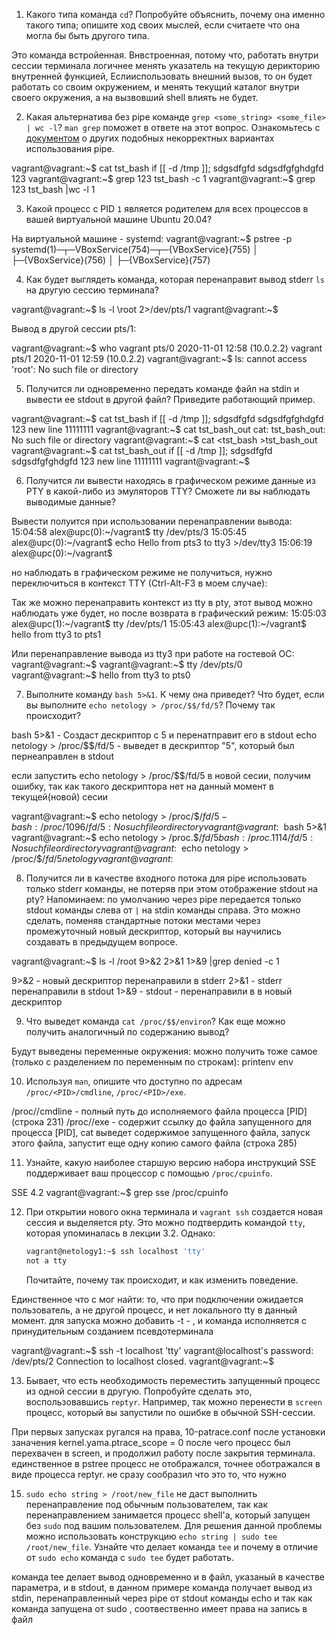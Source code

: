 
1. Какого типа команда `cd`? Попробуйте объяснить, почему она именно такого типа; опишите ход своих мыслей, если считаете что она могла бы быть другого типа.

Это команда встройенная.
Внвстроенная, потому что, работать внутри сессии терминала логичнее менять указатель на текущую дерикторию внутренней функцией, 
Еслииспользовать внешний вызов, то он будет работать со своим окружением, и менять  текущий каталог внутри своего окружения, а на вызвовший shell влиять не будет.  

2. Какая альтернатива без pipe команде `grep <some_string> <some_file> | wc -l`? `man grep` поможет в ответе на этот вопрос. Ознакомьтесь с [документом](http://www.smallo.ruhr.de/award.html) о других подобных некорректных вариантах использования pipe.

vagrant@vagrant:~$ cat tst_bash
if [[ -d /tmp ]];
sdgsdfgfd
sdgsdfgfghdgfd
123
vagrant@vagrant:~$ grep 123 tst_bash -c
1
vagrant@vagrant:~$ grep 123 tst_bash |wc -l
1

3. Какой процесс с PID `1` является родителем для всех процессов в вашей виртуальной машине Ubuntu 20.04?

На виртуальной машине  - systemd:
vagrant@vagrant:~$ pstree -p
systemd(1)─┬─VBoxService(754)─┬─{VBoxService}(755)
           │                  ├─{VBoxService}(756)
           │                  ├─{VBoxService}(757)

4. Как будет выглядеть команда, которая перенаправит вывод stderr `ls` на другую сессию терминала?

vagrant@vagrant:~$ ls -l \root 2>/dev/pts/1
vagrant@vagrant:~$ 
    

Вывод в другой сессии pts/1:    

vagrant@vagrant:~$ who
vagrant  pts/0        2020-11-01 12:58 (10.0.2.2)
vagrant  pts/1        2020-11-01 12:59 (10.0.2.2)
vagrant@vagrant:~$ ls: cannot access 'root': No such file or directory


5. Получится ли одновременно передать команде файл на stdin и вывести ее stdout в другой файл? Приведите работающий пример.

vagrant@vagrant:~$ cat tst_bash
if [[ -d /tmp ]];
sdgsdfgfd
sdgsdfgfghdgfd
123
new line
11111111
vagrant@vagrant:~$ cat tst_bash_out
cat: tst_bash_out: No such file or directory 
vagrant@vagrant:~$ cat <tst_bash >tst_bash_out
vagrant@vagrant:~$ cat tst_bash_out
if [[ -d /tmp ]];
sdgsdfgfd
sdgsdfgfghdgfd
123
new line
11111111
vagrant@vagrant:~$ 

6. Получится ли вывести находясь в графическом режиме данные из PTY в какой-либо из эмуляторов TTY? Сможете ли вы наблюдать выводимые данные?

Вывести полуится при использовании перенаправлении вывода:
    15:04:58 alex@upc(0):~/vagrant$ tty
    /dev/pts/3
    15:05:45 alex@upc(0):~/vagrant$ echo Hello from pts3 to tty3 >/dev/tty3
    15:06:19 alex@upc(0):~/vagrant$ 

но наблюдать в графическом режиме не получиться, нужно переключиться в контекст TTY (Ctrl-Alt-F3 в моем случае):


Так же можно перенаправить контекст из tty в pty, этот вывод можно наблюдать уже будет, но после возврата в графический режим:
    15:05:03 alex@upc(1):~/vagrant$ tty
    /dev/pts/1
    15:05:43 alex@upc(1):~/vagrant$ hello from tty3 to pts1

Или перенаправление вывода из tty3 при работе на гостевой ОС:
    vagrant@vagrant:~$ 
    vagrant@vagrant:~$ tty
    /dev/pts/0
    vagrant@vagrant:~$ hello from tty3 to pts0

7. Выполните команду `bash 5>&1`. К чему она приведет? Что будет, если вы выполните `echo netology > /proc/$$/fd/5`? Почему так происходит?

bash 5>&1 - Создаст дескриптор с 5 и перенатправит его в stdout
echo netology > /proc/$$/fd/5 - выведет в дескриптор "5", который был пернеаправлен в stdout

если запустить echo netology > /proc/$$/fd/5 в новой сесии, получим ошибку, так как такого дескриптора нет на данный момент в текущей(новой) сесии

    
vagrant@vagrant:~$ echo netology > /proc/$$/fd/5
-bash: /proc/1096/fd/5: No such file or directory
vagrant@vagrant:~$ bash 5>&1
vagrant@vagrant:~$ echo netology > /proc.$$/fd/5
bash: /proc.1114/fd/5: No such file or directory
vagrant@vagrant:~$ echo netology > /proc/$$/fd/5
netology
vagrant@vagrant:~$ 

8. Получится ли в качестве входного потока для pipe использовать только stderr команды, не потеряв при этом отображение stdout на pty? Напоминаем: по умолчанию через pipe передается только stdout команды слева от `|` на stdin команды справа.
Это можно сделать, поменяв стандартные потоки местами через промежуточный новый дескриптор, который вы научились создавать в предыдущем вопросе.

vagrant@vagrant:~$ ls -l /root 9>&2 2>&1 1>&9 |grep denied -c 
1

9>&2 - новый дескриптор перенаправили в stderr
2>&1 - stderr перенаправили в stdout 
1>&9 - stdout - перенаправили в в новый дескриптор

9. Что выведет команда `cat /proc/$$/environ`? Как еще можно получить аналогичный по содержанию вывод?

Будут выведены переменные окружения:
можно получить тоже самое (только с разделением по переменным по строкам):
printenv
env

10. Используя `man`, опишите что доступно по адресам `/proc/<PID>/cmdline`, `/proc/<PID>/exe`.

/proc/<PID>/cmdline - полный путь до исполняемого файла процесса [PID]  (строка 231)
/proc/<PID>/exe - содержит ссылку до файла запущенного для процесса [PID], 
                        cat выведет содержимое запущенного файла, 
                        запуск этого файла,  запустит еще одну копию самого файла  (строка 285)

11. Узнайте, какую наиболее старшую версию набора инструкций SSE поддерживает ваш процессор с помощью `/proc/cpuinfo`.

SSE 4.2
vagrant@vagrant:~$ grep sse /proc/cpuinfo

12. При открытии нового окна терминала и `vagrant ssh` создается новая сессия и выделяется pty. Это можно подтвердить командой `tty`, которая упоминалась в лекции 3.2. Однако:

     ```bash
     vagrant@netology1:~$ ssh localhost 'tty'
     not a tty
     ```

     Почитайте, почему так происходит, и как изменить поведение.

Единственное что с мог найти: то, что при подключении ожидается пользователь, а не другой процесс, и нет локального tty в данный момент. 
для запуска можно добавить -t - , и команда исполняется c принудительным созданием псевдотерминала

vagrant@vagrant:~$ ssh -t localhost 'tty'
vagrant@localhost's password: 
/dev/pts/2
Connection to localhost closed.
vagrant@vagrant:~$ 

13. Бывает, что есть необходимость переместить запущенный процесс из одной сессии в другую. Попробуйте сделать это, воспользовавшись `reptyr`. Например, так можно перенести в `screen` процесс, который вы запустили по ошибке в обычной SSH-сессии.

При первых запусках ругался на права, 10-patrace.conf
после установки заначения  kernel.yama.ptrace_scope = 0
после чего процесс был перехвачен в screen, и продолжил работу после закрытия терминала. 
единственное в pstree процесс не отображался, точнее оботражался в виде процесса reptyr. не сразу сообразил что это то, что нужно 

15. `sudo echo string > /root/new_file` не даст выполнить перенаправление под обычным пользователем, так как перенаправлением занимается процесс shell'а, который запущен без `sudo` под вашим пользователем. Для решения данной проблемы можно использовать конструкцию `echo string | sudo tee /root/new_file`. Узнайте что делает команда `tee` и почему в отличие от `sudo echo` команда с `sudo tee` будет работать.

команда tee делает вывод одновременно и в файл, указаный в качестве параметра, и в stdout, 
в данном примере команда получает вывод из stdin, перенаправленный через pipe от stdout команды echo
и так как команда запущена от sudo , соотвественно имеет права на запись в файл